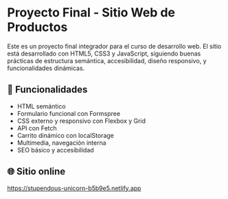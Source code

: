 # Proyecto Final - Sitio Web de Productos

Este es un proyecto final integrador para el curso de desarrollo web. El sitio está desarrollado con HTML5, CSS3 y JavaScript, siguiendo buenas prácticas de estructura semántica, accesibilidad, diseño responsivo, y funcionalidades dinámicas.

## 🚀 Funcionalidades

- HTML semántico
- Formulario funcional con Formspree
- CSS externo y responsivo con Flexbox y Grid
- API con Fetch
- Carrito dinámico con localStorage
- Multimedia, navegación interna
- SEO básico y accesibilidad

## 🌐 Sitio online
https://stupendous-unicorn-b5b9e5.netlify.app
